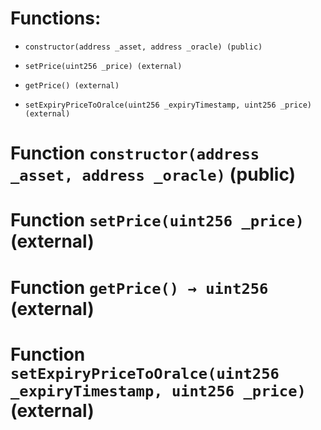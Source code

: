 # Functions:

- `constructor(address _asset, address _oracle) (public)`

- `setPrice(uint256 _price) (external)`

- `getPrice() (external)`

- `setExpiryPriceToOralce(uint256 _expiryTimestamp, uint256 _price) (external)`

# Function `constructor(address _asset, address _oracle)` (public)

# Function `setPrice(uint256 _price)` (external)

# Function `getPrice() → uint256` (external)

# Function `setExpiryPriceToOralce(uint256 _expiryTimestamp, uint256 _price)` (external)
